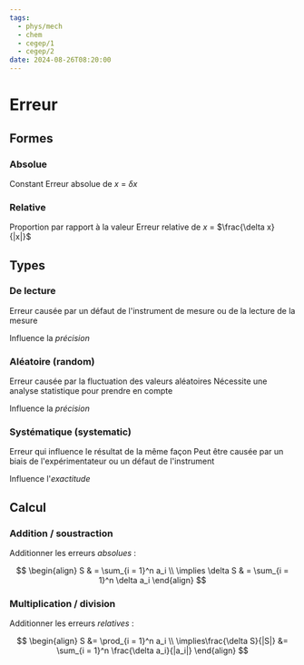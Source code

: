 ```yaml
---
tags:
  - phys/mech
  - chem
  - cegep/1
  - cegep/2
date: 2024-08-26T08:20:00
---
```


# Erreur

## Formes

### Absolue

Constant
Erreur absolue de $x$ = $\delta x$

### Relative

Proportion par rapport à la valeur
Erreur relative de $x$ = $\frac{\delta x}{|x|}$

## Types

### De lecture

Erreur causée par un défaut de l'instrument de mesure ou de la lecture de la mesure

Influence la *précision*

### Aléatoire (random)

Erreur causée par la fluctuation des valeurs aléatoires
Nécessite une analyse statistique pour prendre en compte

Influence la *précision*

### Systématique (systematic)

Erreur qui influence le résultat de la même façon
Peut être causée par un biais de l'expérimentateur ou un défaut de l'instrument

Influence l'*exactitude*

## Calcul

### Addition / soustraction

Additionner les erreurs *absolues* :

$$
\begin{align}
S & = \sum_{i = 1}^n a_i \\
\implies \delta S & = \sum_{i = 1}^n \delta a_i
\end{align}
$$

### Multiplication / division

Additionner les erreurs *relatives* :

$$
\begin{align}
S &= \prod_{i = 1}^n a_i \\
\implies\frac{\delta S}{|S|} &= \sum_{i = 1}^n \frac{\delta a_i}{|a_i|}
\end{align}
$$
